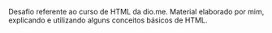 Desafio referente ao curso de HTML da dio.me.
Material elaborado por mim, explicando e utilizando alguns conceitos básicos de HTML.
